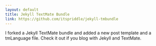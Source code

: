 ```yaml
---
layout: default
title: Jekyll TextMate Bundle
link: https://github.com/itspriddle/jekyll-tmbundle
---
```


I forked a Jekyll TextMate bundle and added a new post template and a
tmLanguage file. Check it out if you blog with Jekyll and TextMate.
